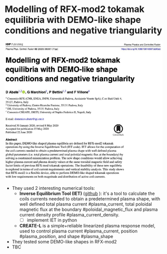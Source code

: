 # Modelling of RFX-mod2 tokamak equilibria with DEMO-like shape conditions and negative triangularity

![](imgs/rfx_mod2_equilibria_demo_shape_negative.png)

- They used 2 interesting numerical tools:
	- **Inverse Equilibrium Tool (IET)** ([github](https://github.com/DA2412/IET_Inverse_Equilibrium_Tool) ): it's a tool to calculate the coils currents needed to obtain a predetermined plasma shape, with well defined total plasma current #plasma_current, total poloidal magnetic flux at the boundary #poloidal_magnetic_flux and plasma current density profile #plasma_current_density.
		- [ ] implement IET in python
	- **CREATE-L** is a simple+reliable linearized plasma response model, used to control plasma current #plasma_current, position #plasma_position, and shape #plasma_shape
- They tested some DEMO-like shapes in RFX-mod2 
- TBC